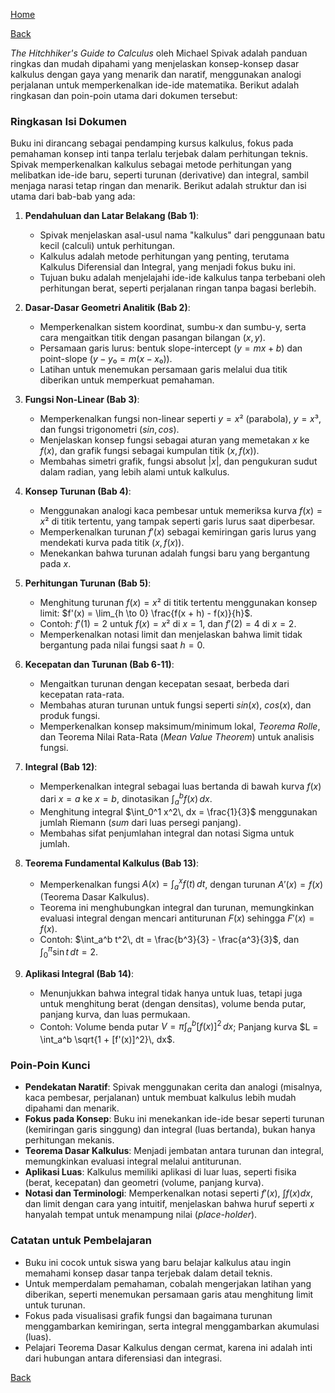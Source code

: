 [Home](../)

[Back](./)


*The Hitchhiker's Guide to Calculus* oleh Michael Spivak adalah panduan ringkas dan mudah dipahami yang menjelaskan konsep-konsep dasar kalkulus dengan gaya yang menarik dan naratif, menggunakan analogi perjalanan untuk memperkenalkan ide-ide matematika. Berikut adalah ringkasan dan poin-poin utama dari dokumen tersebut:

### Ringkasan Isi Dokumen
Buku ini dirancang sebagai pendamping kursus kalkulus, fokus pada pemahaman konsep inti tanpa terlalu terjebak dalam perhitungan teknis. Spivak memperkenalkan kalkulus sebagai metode perhitungan yang melibatkan ide-ide baru, seperti turunan (derivative) dan integral, sambil menjaga narasi tetap ringan dan menarik. Berikut adalah struktur dan isi utama dari bab-bab yang ada:

1. **Pendahuluan dan Latar Belakang (Bab 1)**:
   - Spivak menjelaskan asal-usul nama "kalkulus" dari penggunaan batu kecil (calculi) untuk perhitungan.
   - Kalkulus adalah metode perhitungan yang penting, terutama Kalkulus Diferensial dan Integral, yang menjadi fokus buku ini.
   - Tujuan buku adalah menjelajahi ide-ide kalkulus tanpa terbebani oleh perhitungan berat, seperti perjalanan ringan tanpa bagasi berlebih.

2. **Dasar-Dasar Geometri Analitik (Bab 2)**:
   - Memperkenalkan sistem koordinat, sumbu-x dan sumbu-y, serta cara mengaitkan titik dengan pasangan bilangan $(x, y)$.
   - Persamaan garis lurus: bentuk slope-intercept $(y = mx + b)$ dan point-slope $(y - y₀ = m(x - x₀))$.
   - Latihan untuk menemukan persamaan garis melalui dua titik diberikan untuk memperkuat pemahaman.

3. **Fungsi Non-Linear (Bab 3)**:
   - Memperkenalkan fungsi non-linear seperti $y = x²$ (parabola), $y = x³$, dan fungsi trigonometri $(sin, cos)$.
   - Menjelaskan konsep fungsi sebagai aturan yang memetakan $x$ ke $f(x)$, dan grafik fungsi sebagai kumpulan titik $(x, f(x))$.
   - Membahas simetri grafik, fungsi absolut $\lvert x \rvert$, dan pengukuran sudut dalam radian, yang lebih alami untuk kalkulus.

4. **Konsep Turunan (Bab 4)**:
   - Menggunakan analogi kaca pembesar untuk memeriksa kurva $f(x) = x²$ di titik tertentu, yang tampak seperti garis lurus saat diperbesar.
   - Memperkenalkan turunan $f'(x)$ sebagai kemiringan garis lurus yang mendekati kurva pada titik $(x, f(x))$.
   - Menekankan bahwa turunan adalah fungsi baru yang bergantung pada $x$.

5. **Perhitungan Turunan (Bab 5)**:
   - Menghitung turunan $f(x) = x²$ di titik tertentu menggunakan konsep limit: $f'(x) = \lim_{h \to 0} \frac{f(x + h) - f(x)}{h}$.
   - Contoh: $f'(1) = 2$ untuk $f(x) = x²$ di $x = 1$, dan $f'(2) = 4$ di $x = 2$.
   - Memperkenalkan notasi limit dan menjelaskan bahwa limit tidak bergantung pada nilai fungsi saat $h = 0$.

6. **Kecepatan dan Turunan (Bab 6-11)**:
   - Mengaitkan turunan dengan kecepatan sesaat, berbeda dari kecepatan rata-rata.
   - Membahas aturan turunan untuk fungsi seperti $sin(x)$, $cos(x)$, dan produk fungsi.
   - Memperkenalkan konsep maksimum/minimum lokal, *Teorema Rolle*, dan Teorema Nilai Rata-Rata (*Mean Value Theorem*) untuk analisis fungsi.

7. **Integral (Bab 12)**:
   - Memperkenalkan integral sebagai luas bertanda di bawah kurva $f(x)$ dari $x = a$ ke $x = b$, dinotasikan $\int_a^b f(x)\, dx$.
   - Menghitung integral $\int_0^1 x^2\, dx = \frac{1}{3}$ menggunakan jumlah Riemann (*sum* dari luas persegi panjang).
   - Membahas sifat penjumlahan integral dan notasi Sigma untuk jumlah.

8. **Teorema Fundamental Kalkulus (Bab 13)**:
   - Memperkenalkan fungsi $A(x) = \int_a^x f(t)\, dt$, dengan turunan $A'(x) = f(x)$ (Teorema Dasar Kalkulus).
   - Teorema ini menghubungkan integral dan turunan, memungkinkan evaluasi integral dengan mencari antiturunan $F(x)$ sehingga $F'(x) = f(x)$.
   - Contoh: $\int_a^b t^2\, dt = \frac{b^3}{3} - \frac{a^3}{3}$, dan $\int_0^\pi \sin t\, dt = 2$.

9. **Aplikasi Integral (Bab 14)**:
   - Menunjukkan bahwa integral tidak hanya untuk luas, tetapi juga untuk menghitung berat (dengan densitas), volume benda putar, panjang kurva, dan luas permukaan.
   - Contoh: Volume benda putar $V = \pi \int_a^b [f(x)]^2\, dx$; Panjang kurva $L = \int_a^b \sqrt{1 + [f'(x)]^2}\, dx$.

### Poin-Poin Kunci
- **Pendekatan Naratif**: Spivak menggunakan cerita dan analogi (misalnya, kaca pembesar, perjalanan) untuk membuat kalkulus lebih mudah dipahami dan menarik.
- **Fokus pada Konsep**: Buku ini menekankan ide-ide besar seperti turunan (kemiringan garis singgung) dan integral (luas bertanda), bukan hanya perhitungan mekanis.
- **Teorema Dasar Kalkulus**: Menjadi jembatan antara turunan dan integral, memungkinkan evaluasi integral melalui antiturunan.
- **Aplikasi Luas**: Kalkulus memiliki aplikasi di luar luas, seperti fisika (berat, kecepatan) dan geometri (volume, panjang kurva).
- **Notasi dan Terminologi**: Memperkenalkan notasi seperti $f'(x)$, $∫ f(x) dx$, dan limit dengan cara yang intuitif, menjelaskan bahwa huruf seperti $x$ hanyalah tempat untuk menampung nilai (*place-holder*).

### Catatan untuk Pembelajaran
- Buku ini cocok untuk siswa yang baru belajar kalkulus atau ingin memahami konsep dasar tanpa terjebak dalam detail teknis.
- Untuk memperdalam pemahaman, cobalah mengerjakan latihan yang diberikan, seperti menemukan persamaan garis atau menghitung limit untuk turunan.
- Fokus pada visualisasi grafik fungsi dan bagaimana turunan menggambarkan kemiringan, serta integral menggambarkan akumulasi (luas).
- Pelajari Teorema Dasar Kalkulus dengan cermat, karena ini adalah inti dari hubungan antara diferensiasi dan integrasi.

[Back](./)
